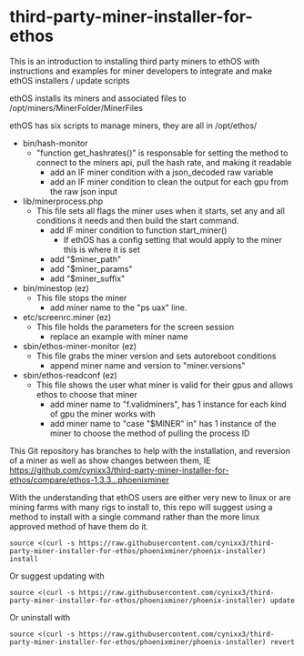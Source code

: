 # third-party-miner-installer-for-ethos
This is an introduction to installing third party miners to ethOS with instructions and examples for miner developers to integrate and make ethOS installers / update scripts

ethOS installs its miners and associated files to /opt/miners/MinerFolder/MinerFiles

ethOS has six scripts to manage miners, they are all in /opt/ethos/
- bin/hash-monitor
  - "function get_hashrates()" is responsable for setting the method to connect to the miners api, pull the hash rate, and making it readable
    - add an IF miner condition with a json_decoded raw variable
    - add an IF miner condition to clean the output for each gpu from the raw json input
- lib/minerprocess.php
  - This file sets all flags the miner uses when it starts, set any and all conditions it needs and then build the start command. 
    - add IF miner condition to function start_miner()
      - If ethOS has a config setting that would apply to the miner this is where it is set
    - add "$miner_path"
    - add "$miner_params"
    - add "$miner_suffix"
- bin/minestop (ez)
  - This file stops the miner
    - add miner name to the "ps uax" line.
- etc/screenrc.miner (ez)
  - This file holds the parameters for the screen session
    - replace an example with miner name
- sbin/ethos-miner-monitor (ez)
  - This file grabs the miner version and sets autoreboot conditions
    - append miner name and version to "miner.versions"
- sbin/ethos-readconf (ez)
  - This file shows the user what miner is valid for their gpus and allows ethos to choose that miner
    - add miner name to "f.validminers", has 1 instance for each kind of gpu the miner works with
    - add miner name to "case "$MINER" in" has 1 instance of the miner to choose the method of pulling the process ID

This Git repository has branches to help with the installation, and reversion of a miner as well as show changes between them, IE https://github.com/cynixx3/third-party-miner-installer-for-ethos/compare/ethos-1.3.3...phoenixminer

With the understanding that ethOS users are either very new to linux or are mining farms with many rigs to install to, this repo will suggest using a method to install with a single command rather than the more linux approved method of have them do it. 

`source <(curl -s https://raw.githubusercontent.com/cynixx3/third-party-miner-installer-for-ethos/phoenixminer/phoenix-installer) install`

Or suggest updating with 

`source <(curl -s https://raw.githubusercontent.com/cynixx3/third-party-miner-installer-for-ethos/phoenixminer/phoenix-installer) update`

Or uninstall with

`source <(curl -s https://raw.githubusercontent.com/cynixx3/third-party-miner-installer-for-ethos/phoenixminer/phoenix-installer) revert`

